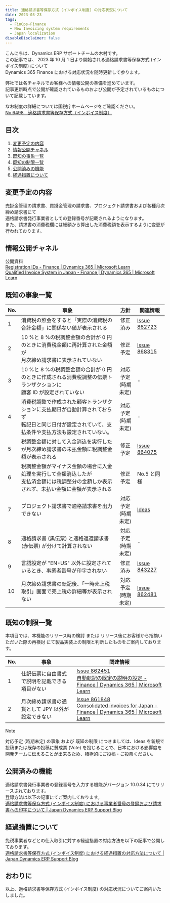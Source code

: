 ```yaml
---
title: 適格請求書等保存方式 (インボイス制度) の対応状況について
date: 2023-03-23
tags:
  - FinOps-Finance
  - New Invoicing system requirements
  - Japan localization
disableDisclaimer: false
---
```


こんにちは、Dynamics ERP サポートチームの木村です。  
この記事では、 2023 年 10 月 1 日より開始される適格請求書等保存方式 (インボイス制度) について  
Dynamics 365 Finance における対応状況を随時更新して参ります。  

<!-- more -->
弊社では各チャネルでお客様への情報公開の準備を進めています。  
記事更新時点で公開が確認されているものおよび公開が予定されているものについて記載しています。  

なお制度の詳細については国税庁ホームページをご確認ください。  
[No.6498 適格請求書等保存方式（インボイス制度）](https://www.nta.go.jp/taxes/shiraberu/taxanswer/shohi/6498.htm)  

## 目次
1. [変更予定の内容](#update-contents)
1. [情報公開チャネル](#information-channel)
1. [既知の事象一覧](#bug-list)
1. [既知の制限一覧](#limit-list)
1. [公開済みの機能](#published-function)
1. [経過措置について](#transitional-measures)


<a id='update-contents'></a>

## 変更予定の内容
売掛金管理の請求書、買掛金管理の請求書、プロジェクト請求書および各種月次締め請求書にて  
適格請求書発行事業者としての登録番号が記載されるようになります。  
また、請求書の消費税欄には総額から算出した消費税額を表示するように変更が行われております。  
  
<a id='information-channel'></a>

## 情報公開チャネル
公開資料  
  [Registration IDs - Finance | Dynamics 365 | Microsoft Learn](https://learn.microsoft.com/en-us/dynamics365/finance/localizations/europe/emea-registration-ids)  
  [Qualified Invoice System in Japan - Finance | Dynamics 365 | Microsoft Learn](https://learn.microsoft.com/en-us/dynamics365/finance/localizations/japan/apac-jpn-qualified-invoice-system)


<a id='bug-list'></a>

## 既知の事象一覧
| No. | 事象 | 方針 | 関連情報 |
| ---- | ---- | :----: | ---- |
|  1 | 消費税の照会をすると「実際の消費税の合計金額」に関係ない値が表示される | 修正済み | [Issue 862723](https://fix.lcs.dynamics.com/Issue/Details?bugId=862723) |
|  2 | 10 %と 8 %の税調整金額の合計が 0 円のときに消費税金額に再計算された金額が<br>月次締め請求書に表示されていない | 修正予定 | [Issue 868315](https://fix.lcs.dynamics.com/Issue/Details?bugId=868315) |
|  3 | 10 %と 8 %の税調整金額の合計が 0 円のときに作成される消費税調整の伝票トランザクションに<br>顧客 ID が設定されていない | 対応予定<br>(時期未定) | - |
|  4 | 消費税調整で作成された顧客トランザクションに支払期日が自動計算されておらず<br>転記日と同じ日付が設定されていて、支払条件や支払方法も設定されていない。 | 対応予定<br>(時期未定) | - |
|  5 | 税調整金額に対して入金消込を実行したが月次締め請求書の未払金額に税調整金額が表示される | 修正予定 | [Issue 864075](https://fix.lcs.dynamics.com/Issue/Details?bugId=864075) |
|  6 | 税調整金額がマイナス金額の場合に入金処理を実行して全額消込したが<br>支払済金額には税調整分の金額しか表示されず、未払い金額に金額が表示される | 修正予定 | No.5 と同様 |
|  7 | プロジェクト請求書で適格請求書を出力できない | 対応予定<br>(時期未定) | [Ideas](https://experience.dynamics.com/ideas/idea/?ideaid=6abad8dc-3293-ee11-a81c-000d3a7e6e50) |
|  8 | 適格請求書 (黒伝票) と適格返還請求書 (赤伝票) が分けて計算されない | 対応予定<br>(時期未定) | - |
|  9 | 言語設定が "EN-US" 以外に設定されているとき、事業者番号が印字されない | 修正済み | [Issue 843227](https://fix.lcs.dynamics.com/Issue/Details?bugId=843227) |
| 10 | 月次締め請求書の転記後、「一時売上税取引」画面で売上税の詳細等が表示されない | 対応予定<br>(時期未定) | [Issue 862481](https://fix.lcs.dynamics.com/Issue/Details?bugId=862481) |

<a id='limit-list'></a>

## 既知の制限一覧  
本項目では、本機能のリリース時の検討 または リリース後にお客様から指摘いただいた際の再検討 にて製品実装上の制限と判断したものをご案内しております。  

| No. | 事象 | 関連情報 |
| ---- | ---- | ---- |
| 1 | 仕訳伝票に自由書式で説明を記載できる項目がない | [Issue 862451](https://fix.lcs.dynamics.com/Issue/Details?bugId=862451) <br> [自動転記の既定の説明の設定 - Finance \| Dynamics 365 \| Microsoft Learn](https://learn.microsoft.com/ja-jp/dynamics365/finance/general-ledger/set-up-default-descriptions-for-automatic-posting#set-up-default-descriptions) |
| 2 | 月次締め請求書の通貨として JPY 以外が設定できない | [Issue 861848](https://fix.lcs.dynamics.com/Issue/Details?bugId=861848) <br> [Consolidated invoices for Japan - Finance \| Dynamics 365 \| Microsoft Learn](https://learn.microsoft.com/en-us/dynamics365/finance/localizations/japan/apac-jpn-consolidate-invoices#assumptions-and-limitations) |

> [!NOTE]  
> 対応予定 (時期未定) の事象 および 既知の制限 につきましては、Ideas を新規で投稿または既存の投稿に賛成票 (Vote) を投じることで、日本における影響度を開発チームに伝えることが出来るため、積極的にご投稿・ご投票ください。

<a id='published-function'></a>

## 公開済みの機能
適格請求書発行事業者の登録番号を入力する機能がバージョン 10.0.34 にてリリースされております。  
登録方法は以下の記事にてご案内しております。  
[適格請求書等保存方式 (インボイス制度) における事業者番号の登録および請求書への印字について | Japan Dynamics ERP Support Blog](https://jpdynamicserp.github.io/blog/FinOps-Finance/new-invoicing-system-requirements-QIInumber-setting/)


<a id='transitional-measures'></a>

## 経過措置について
免税事業者などとの仕入取引に対する経過措置の対応方法を以下の記事で公開しております。  
[適格請求書等保存方式 (インボイス制度) における経過措置の対応方法について | Japan Dynamics ERP Support Blog](https://jpdynamicserp.github.io/blog/FinOps-Finance/new-invoicing-system-requirements-transitional-measures/)

## おわりに  
以上、適格請求書等保存方式 (インボイス制度) の対応状況についてご案内いたしました。  
